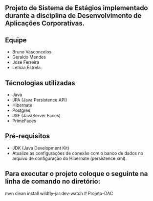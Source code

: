 ## Projeto de Sistema de Estágios implementado durante a disciplina de Desenvolvimento de Aplicações Corporativas.

## Equipe
* Bruno Vasconcelos
* Geraldo Mendes
* José Ferreira
* Letícia Estrela

## Técnologias utilizadas
* Java
* JPA (Java Persistence API)
* Hibernate
* Postgres
* JSF (JavaServer Faces)
* PrimeFaces

## Pré-requisitos
* JDK (Java Development Kit)
* Atualize as configurações de conexão com o banco de dados no arquivo de configuração do Hibernate (persistence.xml).


## Para executar o projeto coloque o seguinte na linha de comando no diretório:

mvn clean install wildfly-jar:dev-watch
#   P r o j e t o - D A C  
 